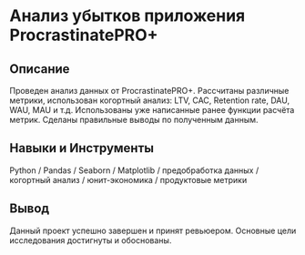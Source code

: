 # Анализ убытков приложения ProcrastinatePRO+
## Описание
Проведен анализ данных от ProcrastinatePRO+.
Рассчитаны различные метрики, использован когортный анализ: LTV, CAC, Retention rate, DAU, WAU, MAU и т.д.
Использованы уже написанные ранее функции расчёта метрик. Сделаны правильные выводы по полученным данным.
## Навыки и Инструменты
Python / Pandas / Seaborn / Matplotlib / предобработка данных / когортный анализ / юнит-экономика / продуктовые метрики
## Вывод
Данный проект успешно завершен и принят ревьюером. Основные цели исследования достигнуты и обоснованы.
